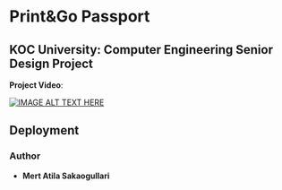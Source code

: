 # Print&Go Passport
## KOC University: Computer Engineering Senior Design Project


**Project Video**:

[![IMAGE ALT TEXT HERE](https://img.youtube.com/vi/Wtf_N1wvKDU/0.jpg)](https://www.youtube.com/watch?v=Wtf_N1wvKDU)

## Deployment

### Author
* **Mert Atila Sakaogullari** 

